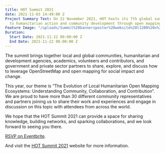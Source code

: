 ```yaml
---
title: HOT Summit 2021
date: 2021-11-03 14:49:00 Z
Project Summary Text: On 22 November 2021, HOT hosts its 7th global summit dedicated
  to humanitarian action and community development through open mapping.
Feature Image: "/uploads/Summit%20bannersposter%20website%20(1200%20x%20500%20px).png"
Duration:
  Start Date: 2021-11-22 00:00:00 Z
  End Date: 2021-11-22 00:00:00 Z
---
```


The summit brings together local and global communities, humanitarian and development agencies, academics, volunteers and contributors, and government and private sector partners to share, explore, and discuss how to leverage OpenStreetMap and open mapping for social impact and change.

This year, our theme is “The Evolution of Local Humanitarian Open Mapping Ecosystems: 
Understanding Community, Collaboration, and Contribution”. We are proud to have more than 30 different community representatives and partners joining us to share their work and experiences and engage in discussion on this topic with attendees from across the world. 

We hope that the HOT Summit 2021 can provide a space for sharing knowledge, building networks, and sparking collaborations, and we look forward to seeing you there.

[RSVP on Eventbrite](https://bit.ly/HOTSummit2021).

And visit the [HOT Summit 2021](https://summit2021.hotosm.org/) website for more information.